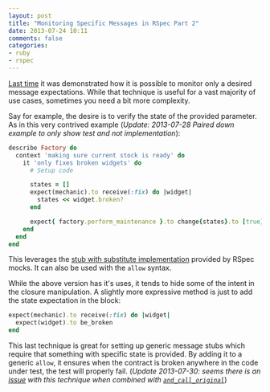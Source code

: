 ```yaml
---
layout: post
title: "Monitoring Specific Messages in RSpec Part 2"
date: 2013-07-24 10:11
comments: false
categories:
- ruby
- rspec
---
```


[Last time](http://aaronkromer.com/blog/2013-07-17-monitoring-specific-messages-in-rspec.html) it was demonstrated how it is possible to monitor only a desired
message expectations. While that technique is useful for a vast majority of
use cases, sometimes you need a bit more complexity.

Say for example, the desire is to verify the state of the provided parameter.
As in this very contrived example (_Update: 2013-07-28 Paired down example to
only show test and not implementation_):

```ruby
describe Factory do
  context 'making sure current stock is ready' do
    it 'only fixes broken widgets' do
      # Setup code

      states = []
      expect(mechanic).to receive(:fix) do |widget|
        states << widget.broken?
      end

      expect{ factory.perform_maintenance }.to change{states}.to [true]
    end
  end
end
```

This leverages the [stub with substitute implementation](https://www.relishapp.com/rspec/rspec-mocks/v/2-14/docs/method-stubs/stub-with-substitute-implementation)
provided by RSpec mocks. It can also be used with the `allow` syntax.

While the above version has it's uses, it tends to hide some of the intent in
the closure manipulation. A slightly more expressive method is just to add
the state expectation in the block:

```ruby
expect(mechanic).to receive(:fix) do |widget|
  expect(widget).to be_broken
end
```

This last technique is great for setting up generic message stubs which require
that something with specific state is provided. By adding it to a generic
`allow`, it ensures when the contract is broken anywhere in the code under test,
the test will properly fail. (_Update 2013-07-30: seems there is an
[issue](https://github.com/rspec/rspec-mocks/pull/382) with this technique when
combined with
[`and_call_original`](https://www.relishapp.com/rspec/rspec-mocks/v/2-14/docs/message-expectations/calling-the-original-method)_)
